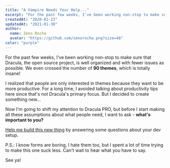```yaml
---
title: "A Vampire Needs Your Help..."
excerpt: "For the past few weeks, I've been working non-stop to make sure that Dracula, the open source project, is well organized and with fewer issues as possible. We even crossed the number of 90 themes, which is totally insane!"
createdAt: "2020-01-23"
updatedAt: "2021-01-30"
author:
  name: Zeno Rocha
  avatar: "https://github.com/zenorocha.png?size=48"
color: "purple"
---
```


For the past few weeks, I've been working non-stop to make sure that Dracula, the open source project, is well organized and with fewer issues as possible. We even crossed the number of **90 themes**, which is totally insane!

I realized that people are only interested in themes because they want to be more productive. For a long time, I avoided talking about productivity tips here since that's not Dracula's primary focus. But I decided to create something new...

Now I'm going to shift my attention to Dracula PRO, but before I start making all these assumptions about what people need, I want to ask - **what's important to you?**

[Help me build this new thing](https://draculatheme.typeform.com/to/VjaC6t) by answering some questions about your dev setup.

P.S.: I know forms are boring, I hate them too, but I spent a lot of time trying to make this one suck less. Can't wait to hear what you have to say.

See ya!